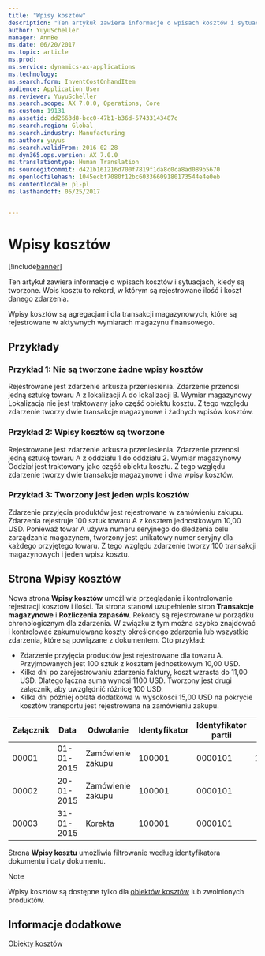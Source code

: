 ```yaml
---
title: "Wpisy kosztów"
description: "Ten artykuł zawiera informacje o wpisach kosztów i sytuacjach, kiedy są tworzone. Wpis kosztu to rekord, w którym są rejestrowane ilość i koszt danego zdarzenia."
author: YuyuScheller
manager: AnnBe
ms.date: 06/20/2017
ms.topic: article
ms.prod: 
ms.service: dynamics-ax-applications
ms.technology: 
ms.search.form: InventCostOnhandItem
audience: Application User
ms.reviewer: YuyuScheller
ms.search.scope: AX 7.0.0, Operations, Core
ms.custom: 19131
ms.assetid: dd2663d8-bcc0-47b1-b36d-57433143487c
ms.search.region: Global
ms.search.industry: Manufacturing
ms.author: yuyus
ms.search.validFrom: 2016-02-28
ms.dyn365.ops.version: AX 7.0.0
ms.translationtype: Human Translation
ms.sourcegitcommit: d421b161216d700f7819f1da8c0ca8ad089b5670
ms.openlocfilehash: 1045ecbf7080f12bc60336609180173544e4e0eb
ms.contentlocale: pl-pl
ms.lasthandoff: 05/25/2017


---
```


# <a name="cost-entries"></a>Wpisy kosztów

[!include[banner](../includes/banner.md)]


Ten artykuł zawiera informacje o wpisach kosztów i sytuacjach, kiedy są tworzone. Wpis kosztu to rekord, w którym są rejestrowane ilość i koszt danego zdarzenia.

Wpisy kosztów są agregacjami dla transakcji magazynowych, które są rejestrowane w aktywnych wymiarach magazynu finansowego.

## <a name="examples"></a>Przykłady
### <a name="example-1-no-cost-entries-are-created"></a>Przykład 1: Nie są tworzone żadne wpisy kosztów

Rejestrowane jest zdarzenie arkusza przeniesienia. Zdarzenie przenosi jedną sztukę towaru A z lokalizacji A do lokalizacji B. Wymiar magazynowy Lokalizacja nie jest traktowany jako część obiektu kosztu. Z tego względu zdarzenie tworzy dwie transakcje magazynowe i żadnych wpisów kosztów.

### <a name="example-2-cost-entries-are-created"></a>Przykład 2: Wpisy kosztów są tworzone

Rejestrowane jest zdarzenie arkusza przeniesienia. Zdarzenie przenosi jedną sztukę towaru A z oddziału 1 do oddziału 2. Wymiar magazynowy Oddział jest traktowany jako część obiektu kosztu. Z tego względu zdarzenie tworzy dwie transakcje magazynowe i dwa wpisy kosztów.

### <a name="example-3-one-cost-entry-is-created"></a>Przykład 3: Tworzony jest jeden wpis kosztów

Zdarzenie przyjęcia produktów jest rejestrowane w zamówieniu zakupu. Zdarzenia rejestruje 100 sztuk towaru A z kosztem jednostkowym 10,00 USD. Ponieważ towar A używa numeru seryjnego do śledzenia celu zarządzania magazynem, tworzony jest unikatowy numer seryjny dla każdego przyjętego towaru. Z tego względu zdarzenie tworzy 100 transakcji magazynowych i jeden wpisz kosztu.

## <a name="cost-entries-page"></a>Strona Wpisy kosztów
Nowa strona **Wpisy kosztów** umożliwia przeglądanie i kontrolowanie rejestracji kosztów i ilości. Ta strona stanowi uzupełnienie stron **Transakcje magazynowe** i **Rozliczenia zapasów**. Rekordy są rejestrowane w porządku chronologicznym dla zdarzenia. W związku z tym można szybko znajdować i kontrolować zakumulowane koszty określonego zdarzenia lub wszystkie zdarzenia, które są powiązane z dokumentem. Oto przykład:

-   Zdarzenie przyjęcia produktów jest rejestrowane dla towaru A. Przyjmowanych jest 100 sztuk z kosztem jednostkowym 10,00 USD.
-   Kilka dni po zarejestrowaniu zdarzenia faktury, koszt wzrasta do 11,00 USD. Dlatego łączna suma wynosi 1100 USD. Tworzony jest drugi załącznik, aby uwzględnić różnicę 100 USD.
-   Kilka dni później opłata dodatkowa w wysokości 15,00 USD na pokrycie kosztów transportu jest rejestrowana na zamówieniu zakupu.

| Załącznik | Data       | Odwołanie      | Identyfikator | Identyfikator partii  | Ilość | Ilość  |
|---------|------------|----------------|--------|---------|---------------|----|
| 00001   | 01-01-2015 | Zamówienie zakupu | 100001 | 0000101 | 100,00   | 1000.00 |
| 00002   | 20-01-2015 | Zamówienie zakupu | 100001 | 0000101 |          | 100,00  |
| 00003   | 31-01-2015 | Korekta     | 100001 | 0000101 |          | 15,00   |

Strona **Wpisy kosztu** umożliwia filtrowanie według identyfikatora dokumentu i daty dokumentu. 

> [!NOTE]
> Wpisy kosztów są dostępne tylko dla [obiektów kosztów](cost-object.md) lub zwolnionych produktów.

<a name="see-also"></a>Informacje dodatkowe
--------

[Obiekty kosztów](cost-object.md)




